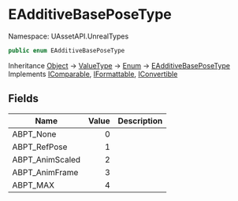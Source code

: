 # EAdditiveBasePoseType

Namespace: UAssetAPI.UnrealTypes

```csharp
public enum EAdditiveBasePoseType
```

Inheritance [Object](https://docs.microsoft.com/en-us/dotnet/api/system.object) → [ValueType](https://docs.microsoft.com/en-us/dotnet/api/system.valuetype) → [Enum](https://docs.microsoft.com/en-us/dotnet/api/system.enum) → [EAdditiveBasePoseType](./uassetapi.unrealtypes.eadditivebaseposetype.md)<br>
Implements [IComparable](https://docs.microsoft.com/en-us/dotnet/api/system.icomparable), [IFormattable](https://docs.microsoft.com/en-us/dotnet/api/system.iformattable), [IConvertible](https://docs.microsoft.com/en-us/dotnet/api/system.iconvertible)

## Fields

| Name | Value | Description |
| --- | --: | --- |
| ABPT_None | 0 |  |
| ABPT_RefPose | 1 |  |
| ABPT_AnimScaled | 2 |  |
| ABPT_AnimFrame | 3 |  |
| ABPT_MAX | 4 |  |
